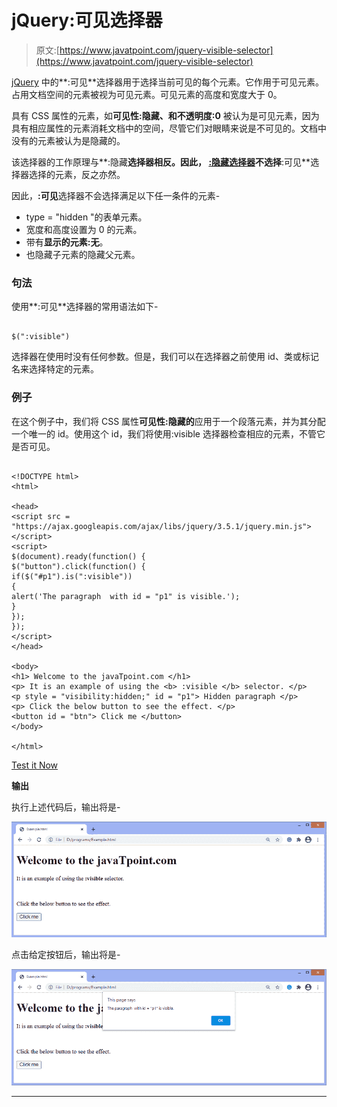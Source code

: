 # jQuery:可见选择器

> 原文:[https://www.javatpoint.com/jquery-visible-selector](https://www.javatpoint.com/jquery-visible-selector)

[jQuery](https://www.javatpoint.com/jquery-tutorial) 中的**:可见**选择器用于选择当前可见的每个元素。它作用于可见元素。占用文档空间的元素被视为可见元素。可见元素的高度和宽度大于 0。

具有 CSS 属性的元素，如**可见性:隐藏、**和**不透明度:0** 被认为是可见元素，因为具有相应属性的元素消耗文档中的空间，尽管它们对眼睛来说是不可见的。文档中没有的元素被认为是隐藏的。

该选择器的工作原理与**:隐藏**选择器相反。因此， [**:隐藏**选择器](https://www.javatpoint.com/jquery-hidden-selector)不选择**:可见**选择器选择的元素，反之亦然。

因此，**:可见**选择器不会选择满足以下任一条件的元素-

*   type = "hidden "的表单元素。
*   宽度和高度设置为 0 的元素。
*   带有**显示的元素:无**。
*   也隐藏子元素的隐藏父元素。

### 句法

使用**:可见**选择器的常用语法如下-

```

$(":visible")

```

选择器在使用时没有任何参数。但是，我们可以在选择器之前使用 id、类或标记名来选择特定的元素。

### 例子

在这个例子中，我们将 CSS 属性**可见性:隐藏的**应用于一个段落元素，并为其分配一个唯一的 id。使用这个 id，我们将使用:visible 选择器检查相应的元素，不管它是否可见。

```

<!DOCTYPE html>
<html>

<head>
<script src = "https://ajax.googleapis.com/ajax/libs/jquery/3.5.1/jquery.min.js"> </script>
<script>
$(document).ready(function() {
$("button").click(function() {
if($("#p1").is(":visible"))
{
alert('The paragraph  with id = "p1" is visible.');
}
});
});
</script>
</head>

<body>
<h1> Welcome to the javaTpoint.com </h1>
<p> It is an example of using the <b> :visible </b> selector. </p>
<p style = "visibility:hidden;" id = "p1"> Hidden paragraph </p>
<p> Click the below button to see the effect. </p>
<button id = "btn"> Click me </button>
</body>

</html>

```

[Test it Now](https://www.javatpoint.com/oprweb/test.jsp?filename=jquery-visible-selector1)

**输出**

执行上述代码后，输出将是-

![jQuery :visible selector](img/9716ea0fda185bef20e7c200e202ed42.png)

点击给定按钮后，输出将是-

![jQuery :visible selector](img/6366f3a037c7a82c7a1d9676e12ac827.png)

* * *